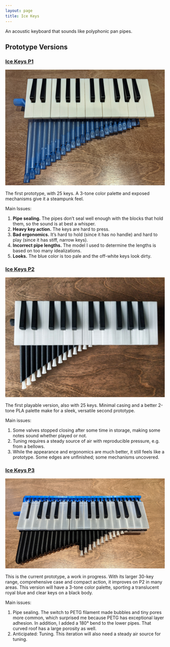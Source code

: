```yaml
---
layout: page
title: Ice Keys
---
```


An acoustic keyboard that sounds like polyphonic pan pipes.

## Prototype Versions

### [Ice Keys P1](p1)

![Ice Keys P1](p1/images/p1.jpg)

The first prototype, with 25 keys. A 3-tone color palette and exposed mechanisms give it a steampunk feel.

Main Issues:

1. **Pipe sealing.** The pipes don’t seal well enough with the blocks that hold them, so the sound is at best a whisper.
2. **Heavy key action.** The keys are hard to press.
3. **Bad ergonomics.** It’s hard to hold (since it has no handle) and hard to play (since it has stiff, narrow keys).
4. **Incorrect pipe lengths.** The model I used to determine the lengths is based on too many idealizations.
5. **Looks.** The blue color is too pale and the off-white keys look dirty.

### [Ice Keys P2](p2)

![Ice Keys P2](p2/images/p2.jpg)

The first playable version, also with 25 keys. Minimal casing and a better 2-tone PLA palette make for a sleek, versatile second prototype.

Main issues:

1. Some valves stopped closing after some time in storage, making some notes sound whether played or not.
2. Tuning requires a steady source of air with reproducible pressure, e.g. from a bellows.
3. While the appearance and ergonomics are much better, it still feels like a prototype. Some edges are unfinished; some mechanisms uncovered.

### [Ice Keys P3](p3)

![Ice Keys P3](p3/images/p3.jpg)

This is the current prototype, a work in progress. With its larger 30-key range, comprehensive case and compact action, it improves on P2 in many areas. This version will have a 3-tone color palette, sporting a translucent royal blue and clear keys on a black body.

Main issues:

1. Pipe sealing. The switch to PETG filament made bubbles and tiny pores more common, which surprised me because PETG has exceptional layer adhesion. In addition, I added a 180° bend to the lower pipes. That curved roof has a large porosity as well.
2. Anticipated: Tuning. This iteration will also need a steady air source for tuning.
